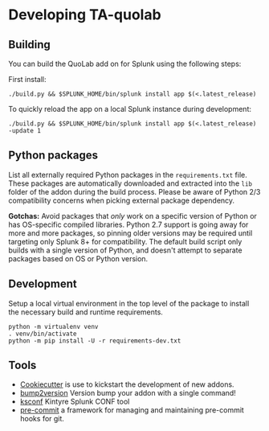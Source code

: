 # Developing TA-quolab

## Building

You can build the QuoLab add on for Splunk using the following steps:


First install:

    ./build.py && $SPLUNK_HOME/bin/splunk install app $(<.latest_release)

To quickly reload the app on a local Splunk instance during development:

    ./build.py && $SPLUNK_HOME/bin/splunk install app $(<.latest_release) -update 1



## Python packages

List all externally required Python packages in the `requirements.txt` file.
These packages are automatically downloaded and extracted into the `lib` folder of the addon during the build process.
Please be aware of Python 2/3 compatibility concerns when picking external package dependency.

**Gotchas:**  Avoid packages that *only* work on a specific version of Python or has OS-specific compiled libraries.
Python 2.7 support is going away for more and more packages, so pinning older versions may be required until targeting only Splunk 8+ for compatibility.
The default build script only builds with a single version of Python, and doesn't attempt to separate packages based on OS or Python version.



## Development

Setup a local virtual environment in the top level of the package to install the necessary build and runtime requirements.

    python -m virtualenv venv
    . venv/bin/activate
    python -m pip install -U -r requirements-dev.txt


## Tools

 * [Cookiecutter](https://github.com/audreyr/cookiecutter) is use to kickstart the development of new addons.
 * [bump2version](https://pypi.org/project/bump2version/) Version bump your addon with a single command!
 * [ksconf](https://ksconf.readthedocs.io/) Kintyre Splunk CONF tool
 * [pre-commit](https://pre-commit.com/) a framework for managing and maintaining pre-commit hooks for git.
